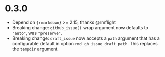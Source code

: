 # 0.3.0

- Depend on `{rmarkdown}` >= 2.15, thanks @rmflight
- Breaking change: `github_issue()` wrap argument now defaults to `"auto"`, was `"preserve"`.
- Breaking change: `draft_issue` now accepts a `path` argument that has a configurable default in option `rmd_gh_issue_draft_path`. This replaces the `tempdir` argument.